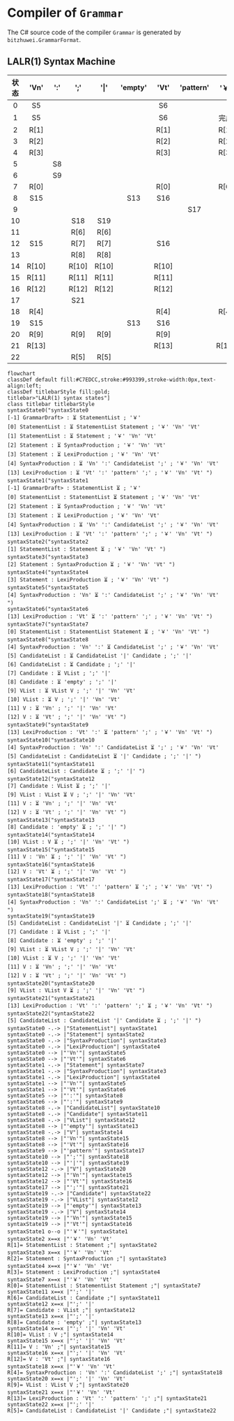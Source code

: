 # Compiler of `Grammar`

The C# source code of the compiler `Grammar` is generated by `bitzhuwei.GrammarFormat`.

## LALR(1) Syntax Machine

| 状态 | \'Vn\' | \':\' | \';\' | \'\|\' | \'empty\' | \'Vt\' | \'pattern\' | \'￥\' | StatementList | Statement | SyntaxProduction | CandidateList | Candidate | VList | V | LexiProduction |
|:---:|:---:|:---:|:---:|:---:|:---:|:---:|:---:|:---:|:---:|:---:|:---:|:---:|:---:|:---:|:---:|:---:|
| 0 | S5 |   |   |   |   | S6 |   |   | G1 | G2 | G3 |   |   |   |   | G4 |
| 1 | S5 |   |   |   |   | S6 |   | 完成 |   | G7 | G3 |   |   |   |   | G4 |
| 2 | R[1] |   |   |   |   | R[1] |   | R[1] |   |   |   |   |   |   |   |   |
| 3 | R[2] |   |   |   |   | R[2] |   | R[2] |   |   |   |   |   |   |   |   |
| 4 | R[3] |   |   |   |   | R[3] |   | R[3] |   |   |   |   |   |   |   |   |
| 5 |   | S8 |   |   |   |   |   |   |   |   |   |   |   |   |   |   |
| 6 |   | S9 |   |   |   |   |   |   |   |   |   |   |   |   |   |   |
| 7 | R[0] |   |   |   |   | R[0] |   | R[0] |   |   |   |   |   |   |   |   |
| 8 | S15 |   |   |   | S13 | S16 |   |   |   |   |   | G10 | G11 | G12 | G14 |   |
| 9 |   |   |   |   |   |   | S17 |   |   |   |   |   |   |   |   |   |
| 10 |   |   | S18 | S19 |   |   |   |   |   |   |   |   |   |   |   |   |
| 11 |   |   | R[6] | R[6] |   |   |   |   |   |   |   |   |   |   |   |   |
| 12 | S15 |   | R[7] | R[7] |   | S16 |   |   |   |   |   |   |   |   | G20 |   |
| 13 |   |   | R[8] | R[8] |   |   |   |   |   |   |   |   |   |   |   |   |
| 14 | R[10] |   | R[10] | R[10] |   | R[10] |   |   |   |   |   |   |   |   |   |   |
| 15 | R[11] |   | R[11] | R[11] |   | R[11] |   |   |   |   |   |   |   |   |   |   |
| 16 | R[12] |   | R[12] | R[12] |   | R[12] |   |   |   |   |   |   |   |   |   |   |
| 17 |   |   | S21 |   |   |   |   |   |   |   |   |   |   |   |   |   |
| 18 | R[4] |   |   |   |   | R[4] |   | R[4] |   |   |   |   |   |   |   |   |
| 19 | S15 |   |   |   | S13 | S16 |   |   |   |   |   |   | G22 | G12 | G14 |   |
| 20 | R[9] |   | R[9] | R[9] |   | R[9] |   |   |   |   |   |   |   |   |   |   |
| 21 | R[13] |   |   |   |   | R[13] |   | R[13] |   |   |   |   |   |   |   |   |
| 22 |   |   | R[5] | R[5] |   |   |   |   |   |   |   |   |   |   |   |   |


```Mermaid
flowchart
classDef default fill:#C7EDCC,stroke:#993399,stroke-width:0px,text-align:left;
classDef titlebarStyle fill:gold;
titlebar>"LALR(1) syntax states"]
class titlebar titlebarStyle
syntaxState0("syntaxState0
[-1] GrammarDraft> : ⏳ StatementList ; '￥' 
[0] StatementList : ⏳ StatementList Statement ; '￥' 'Vn' 'Vt' 
[1] StatementList : ⏳ Statement ; '￥' 'Vn' 'Vt' 
[2] Statement : ⏳ SyntaxProduction ; '￥' 'Vn' 'Vt' 
[3] Statement : ⏳ LexiProduction ; '￥' 'Vn' 'Vt' 
[4] SyntaxProduction : ⏳ 'Vn' ':' CandidateList ';' ; '￥' 'Vn' 'Vt' 
[13] LexiProduction : ⏳ 'Vt' ':' 'pattern' ';' ; '￥' 'Vn' 'Vt' ")
syntaxState1("syntaxState1
[-1] GrammarDraft> : StatementList ⏳ ; '￥' 
[0] StatementList : StatementList ⏳ Statement ; '￥' 'Vn' 'Vt' 
[2] Statement : ⏳ SyntaxProduction ; '￥' 'Vn' 'Vt' 
[3] Statement : ⏳ LexiProduction ; '￥' 'Vn' 'Vt' 
[4] SyntaxProduction : ⏳ 'Vn' ':' CandidateList ';' ; '￥' 'Vn' 'Vt' 
[13] LexiProduction : ⏳ 'Vt' ':' 'pattern' ';' ; '￥' 'Vn' 'Vt' ")
syntaxState2("syntaxState2
[1] StatementList : Statement ⏳ ; '￥' 'Vn' 'Vt' ")
syntaxState3("syntaxState3
[2] Statement : SyntaxProduction ⏳ ; '￥' 'Vn' 'Vt' ")
syntaxState4("syntaxState4
[3] Statement : LexiProduction ⏳ ; '￥' 'Vn' 'Vt' ")
syntaxState5("syntaxState5
[4] SyntaxProduction : 'Vn' ⏳ ':' CandidateList ';' ; '￥' 'Vn' 'Vt' ")
syntaxState6("syntaxState6
[13] LexiProduction : 'Vt' ⏳ ':' 'pattern' ';' ; '￥' 'Vn' 'Vt' ")
syntaxState7("syntaxState7
[0] StatementList : StatementList Statement ⏳ ; '￥' 'Vn' 'Vt' ")
syntaxState8("syntaxState8
[4] SyntaxProduction : 'Vn' ':' ⏳ CandidateList ';' ; '￥' 'Vn' 'Vt' 
[5] CandidateList : ⏳ CandidateList '|' Candidate ; ';' '|' 
[6] CandidateList : ⏳ Candidate ; ';' '|' 
[7] Candidate : ⏳ VList ; ';' '|' 
[8] Candidate : ⏳ 'empty' ; ';' '|' 
[9] VList : ⏳ VList V ; ';' '|' 'Vn' 'Vt' 
[10] VList : ⏳ V ; ';' '|' 'Vn' 'Vt' 
[11] V : ⏳ 'Vn' ; ';' '|' 'Vn' 'Vt' 
[12] V : ⏳ 'Vt' ; ';' '|' 'Vn' 'Vt' ")
syntaxState9("syntaxState9
[13] LexiProduction : 'Vt' ':' ⏳ 'pattern' ';' ; '￥' 'Vn' 'Vt' ")
syntaxState10("syntaxState10
[4] SyntaxProduction : 'Vn' ':' CandidateList ⏳ ';' ; '￥' 'Vn' 'Vt' 
[5] CandidateList : CandidateList ⏳ '|' Candidate ; ';' '|' ")
syntaxState11("syntaxState11
[6] CandidateList : Candidate ⏳ ; ';' '|' ")
syntaxState12("syntaxState12
[7] Candidate : VList ⏳ ; ';' '|' 
[9] VList : VList ⏳ V ; ';' '|' 'Vn' 'Vt' 
[11] V : ⏳ 'Vn' ; ';' '|' 'Vn' 'Vt' 
[12] V : ⏳ 'Vt' ; ';' '|' 'Vn' 'Vt' ")
syntaxState13("syntaxState13
[8] Candidate : 'empty' ⏳ ; ';' '|' ")
syntaxState14("syntaxState14
[10] VList : V ⏳ ; ';' '|' 'Vn' 'Vt' ")
syntaxState15("syntaxState15
[11] V : 'Vn' ⏳ ; ';' '|' 'Vn' 'Vt' ")
syntaxState16("syntaxState16
[12] V : 'Vt' ⏳ ; ';' '|' 'Vn' 'Vt' ")
syntaxState17("syntaxState17
[13] LexiProduction : 'Vt' ':' 'pattern' ⏳ ';' ; '￥' 'Vn' 'Vt' ")
syntaxState18("syntaxState18
[4] SyntaxProduction : 'Vn' ':' CandidateList ';' ⏳ ; '￥' 'Vn' 'Vt' ")
syntaxState19("syntaxState19
[5] CandidateList : CandidateList '|' ⏳ Candidate ; ';' '|' 
[7] Candidate : ⏳ VList ; ';' '|' 
[8] Candidate : ⏳ 'empty' ; ';' '|' 
[9] VList : ⏳ VList V ; ';' '|' 'Vn' 'Vt' 
[10] VList : ⏳ V ; ';' '|' 'Vn' 'Vt' 
[11] V : ⏳ 'Vn' ; ';' '|' 'Vn' 'Vt' 
[12] V : ⏳ 'Vt' ; ';' '|' 'Vn' 'Vt' ")
syntaxState20("syntaxState20
[9] VList : VList V ⏳ ; ';' '|' 'Vn' 'Vt' ")
syntaxState21("syntaxState21
[13] LexiProduction : 'Vt' ':' 'pattern' ';' ⏳ ; '￥' 'Vn' 'Vt' ")
syntaxState22("syntaxState22
[5] CandidateList : CandidateList '|' Candidate ⏳ ; ';' '|' ")
syntaxState0 -.-> |"StatementList"| syntaxState1
syntaxState0 -.-> |"Statement"| syntaxState2
syntaxState0 -.-> |"SyntaxProduction"| syntaxState3
syntaxState0 -.-> |"LexiProduction"| syntaxState4
syntaxState0 --> |"'Vn'"| syntaxState5
syntaxState0 --> |"'Vt'"| syntaxState6
syntaxState1 -.-> |"Statement"| syntaxState7
syntaxState1 -.-> |"SyntaxProduction"| syntaxState3
syntaxState1 -.-> |"LexiProduction"| syntaxState4
syntaxState1 --> |"'Vn'"| syntaxState5
syntaxState1 --> |"'Vt'"| syntaxState6
syntaxState5 --> |"':'"| syntaxState8
syntaxState6 --> |"':'"| syntaxState9
syntaxState8 -.-> |"CandidateList"| syntaxState10
syntaxState8 -.-> |"Candidate"| syntaxState11
syntaxState8 -.-> |"VList"| syntaxState12
syntaxState8 --> |"'empty'"| syntaxState13
syntaxState8 -.-> |"V"| syntaxState14
syntaxState8 --> |"'Vn'"| syntaxState15
syntaxState8 --> |"'Vt'"| syntaxState16
syntaxState9 --> |"'pattern'"| syntaxState17
syntaxState10 --> |"';'"| syntaxState18
syntaxState10 --> |"'|'"| syntaxState19
syntaxState12 -.-> |"V"| syntaxState20
syntaxState12 --> |"'Vn'"| syntaxState15
syntaxState12 --> |"'Vt'"| syntaxState16
syntaxState17 --> |"';'"| syntaxState21
syntaxState19 -.-> |"Candidate"| syntaxState22
syntaxState19 -.-> |"VList"| syntaxState12
syntaxState19 --> |"'empty'"| syntaxState13
syntaxState19 -.-> |"V"| syntaxState14
syntaxState19 --> |"'Vn'"| syntaxState15
syntaxState19 --> |"'Vt'"| syntaxState16
syntaxState1 o--o |"'￥'"| syntaxState1
syntaxState2 x==x |"'￥' 'Vn' 'Vt' 
R[1]= StatementList : Statement ;"| syntaxState2
syntaxState3 x==x |"'￥' 'Vn' 'Vt' 
R[2]= Statement : SyntaxProduction ;"| syntaxState3
syntaxState4 x==x |"'￥' 'Vn' 'Vt' 
R[3]= Statement : LexiProduction ;"| syntaxState4
syntaxState7 x==x |"'￥' 'Vn' 'Vt' 
R[0]= StatementList : StatementList Statement ;"| syntaxState7
syntaxState11 x==x |"';' '|' 
R[6]= CandidateList : Candidate ;"| syntaxState11
syntaxState12 x==x |"';' '|' 
R[7]= Candidate : VList ;"| syntaxState12
syntaxState13 x==x |"';' '|' 
R[8]= Candidate : 'empty' ;"| syntaxState13
syntaxState14 x==x |"';' '|' 'Vn' 'Vt' 
R[10]= VList : V ;"| syntaxState14
syntaxState15 x==x |"';' '|' 'Vn' 'Vt' 
R[11]= V : 'Vn' ;"| syntaxState15
syntaxState16 x==x |"';' '|' 'Vn' 'Vt' 
R[12]= V : 'Vt' ;"| syntaxState16
syntaxState18 x==x |"'￥' 'Vn' 'Vt' 
R[4]= SyntaxProduction : 'Vn' ':' CandidateList ';' ;"| syntaxState18
syntaxState20 x==x |"';' '|' 'Vn' 'Vt' 
R[9]= VList : VList V ;"| syntaxState20
syntaxState21 x==x |"'￥' 'Vn' 'Vt' 
R[13]= LexiProduction : 'Vt' ':' 'pattern' ';' ;"| syntaxState21
syntaxState22 x==x |"';' '|' 
R[5]= CandidateList : CandidateList '|' Candidate ;"| syntaxState22


```

